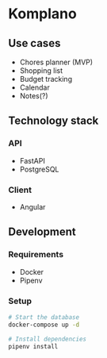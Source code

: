 # Komplano

## Use cases

- Chores planner (MVP)
- Shopping list
- Budget tracking
- Calendar
- Notes(?)

## Technology stack

### API

- FastAPI
- PostgreSQL

### Client

 - Angular

## Development

### Requirements

- Docker
- Pipenv

### Setup

```bash
# Start the database
docker-compose up -d

# Install dependencies
pipenv install
```